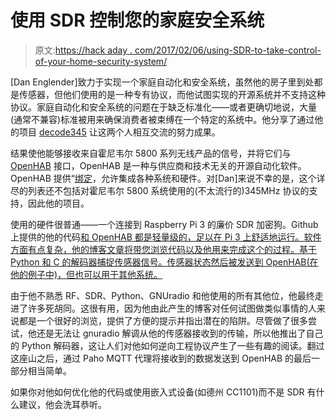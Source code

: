 # 使用 SDR 控制您的家庭安全系统

> 原文:[https://hack aday . com/2017/02/06/using-SDR-to-take-control-of-your-home-security-system/](https://hackaday.com/2017/02/06/using-sdr-to-take-control-of-your-home-security-system/)

[Dan Englender]致力于实现一个家庭自动化和安全系统，虽然他的房子里到处都是传感器，但他们使用的是一种专有协议，而他试图实现的开源系统并不支持这种协议。家庭自动化和安全系统的问题在于缺乏标准化——或者更确切地说，大量(通常不兼容)标准被用来确保消费者被束缚在一个特定的系统中。他分享了通过他的项目 [decode345](https://denglend.github.io/decode345/) 让这两个人相互交流的努力成果。

结果使他能够接收来自霍尼韦尔 5800 系列无线产品的信号，并将它们与 [OpenHAB](http://www.openhab.org/) 接口，OpenHAB 是一种与供应商和技术无关的开源自动化软件。OpenHAB 提供“[绑定](http://docs.openhab.org/addons/bindings.html)，允许集成各种系统和硬件。对[Dan]来说不幸的是，这个详尽的列表还不包括对霍尼韦尔 5800 系统使用的(不太流行的)345MHz 协议的支持，因此他的项目。

使用的硬件很普通——一个连接到 Raspberry Pi 3 的廉价 SDR 加密狗。Github 上提供的他的代码[和 OpenHAB 都是轻量级的，足以在 Pi 3 上舒适地运行。软件方面有点复杂，他的博客文章将带您浏览代码以及他用来完成这个的过程。基于 Python 和 C 的解码器捕捉传感器信号。传感器状态然后被发送到 OpenHAB(在他的例子中)，但也可以用于其他系统。](https://github.com/denglend/decode345)

由于他不熟悉 RF、SDR、Python、GNUradio 和他使用的所有其他位，他最终走进了许多死胡同。这很有用，因为他由此产生的博客对任何试图做类似事情的人来说都是一个很好的浏览，提供了方便的提示并指出潜在的陷阱。尽管做了很多尝试，他还是无法让 gnuradio 解调从他的传感器接收到的传输，所以他推出了自己的 Python 解码器，这让人们对他如何逆向工程协议产生了一些有趣的阅读。翻过这座山之后，通过 Paho MQTT 代理将接收到的数据发送到 OpenHAB 的最后一部分相当简单。

如果你对他如何优化他的代码或使用嵌入式设备(如德州 CC1101)而不是 SDR 有什么建议，他会洗耳恭听。